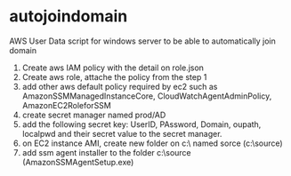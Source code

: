 # autojoindomain
AWS User Data script for windows server to be able to automatically join domain
1. Create aws IAM policy with the detail on role.json
2. Create aws role, attache the policy from the step 1
3. add other aws default policy required by ec2 such as AmazonSSMManagedInstanceCore, CloudWatchAgentAdminPolicy, AmazonEC2RoleforSSM
4. create secret manager named prod/AD
5. add the following secret key: UserID, PAssword, Domain, oupath, localpwd and their secret value to the secret manager.
6. on EC2 instance AMI, create new folder on c:\ named sorce (c:\source)
7. add ssm agent installer to the folder c:\source (AmazonSSMAgentSetup.exe)
